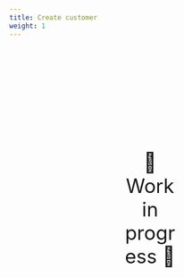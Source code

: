 ```yaml
---
title: Create customer
weight: 1
---
```

<div style="text-align: center; font-size:2.5em;margin: 200px;">🚧 Work in progress 🚧</div>